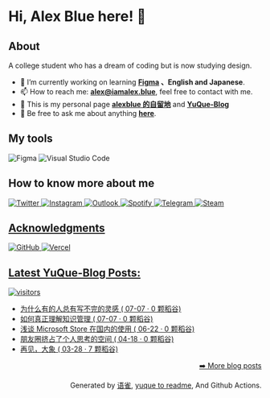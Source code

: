 # Hi, Alex Blue here! 👋 

## About
A college student who has a dream of coding but is now studying design.
- 🔭 I’m currently working on learning **[Figma](https://www.figma.com/) 、English and Japanese**.
- 📫 How to reach me: **[alex@iamalex.blue](mailto:alex@iamalex.blue)**, feel free to contact with me.
- 📢 This is my personal page **[alexblue 的自留地](https://iamalex.blue/)** and **[YuQue-Blog](https://www.yuque.com/alexblue_blog)**
- 💬 Be free to ask me about anything **[here](https://github.com/congjinyebaiya/congjinyebaiya/issues)**.

## My tools
<img alt="Figma" src="https://img.shields.io/badge/figma-%23F24E1E.svg?style=for-the-badge&logo=figma&logoColor=white"/> <img alt="Visual Studio Code" src="https://img.shields.io/badge/VisualStudioCode-0078d7.svg?style=for-the-badge&logo=visual-studio-code&logoColor=white"/>

## How to know more about me
<a href='https://twitter.com/fluoxetine12dot'><img alt="Twitter" src="https://img.shields.io/badge/<Twitter>-%231DA1F2.svg?style=for-the-badge&logo=Twitter&logoColor=white"/>
<a href='https://www.instagram.com/iamalexblue/'><img alt="Instagram" src="https://img.shields.io/badge/<instagram>%20-%23E4405F.svg?&style=for-the-badge&logo=Instagram&logoColor=white"/>
<a href='mailto:alexkyleeee@outlook.com/'><img alt="Outlook" src="https://img.shields.io/badge/Microsoft_Outlook-0078D4?style=for-the-badge&logo=microsoft-outlook&logoColor=white" />
<a href='https://open.spotify.com/user/m4hkj61zfcat0azhv4zq0uraa'><img alt="Spotify" src="https://img.shields.io/badge/Spotify-1ED760?style=for-the-badge&logo=spotify&logoColor=white" />
<a href='https://telegram.me/Lauwish12/'><img alt="Telegram" src="https://img.shields.io/badge/Telegram-2CA5E0?style=for-the-badge&logo=telegram&logoColor=white" />
<a href='https://steamcommunity.com/id/fluoxetine12'><img alt="Steam" src="https://img.shields.io/badge/steam%20-%23000000.svg?&style=for-the-badge&logo=steam&logoColor=white"/>

## Acknowledgments
<img alt="GitHub" src="https://img.shields.io/badge/github-%23121011.svg?style=for-the-badge&logo=github&logoColor=white"/>
<img alt="Vercel" src="https://img.shields.io/badge/vercel-%23000000.svg?style=for-the-badge&logo=vercel&logoColor=white"/>
  
## Latest YuQue-Blog Posts: 
![visitors](https://visitor-badge.glitch.me/badge?page_id=alexblue-github-page)

  - [为什么有的人总有写不完的灵感 ( 07-07 · 0 颗稻谷)](https://yuque.com/congjinyebai/alexkyle/vwv8qf)
  - [如何真正理解知识管理 ( 07-07 · 0 颗稻谷)](https://yuque.com/congjinyebai/alexkyle/zv15gi)
  - [浅谈 Microsoft Store 在国内的使用 ( 06-22 · 0 颗稻谷)](https://yuque.com/congjinyebai/alexkyle/ku96a2)
  - [朋友圈挤占了个人思考的空间 ( 04-18 · 0 颗稻谷)](https://yuque.com/congjinyebai/alexkyle/nqfd4c)
  - [再见，大象 ( 03-28 · 7 颗稻谷)](https://yuque.com/congjinyebai/alexkyle/20210328)


<p align="right"><a href="https://www.yuque.com/congjinyebai/alexkyle">➡️ More blog posts</a></p>
<p align="right">
  Generated by
  <a href="https://www.yuque.com">语雀</a>,
  <a href="https://github.com/marketplace/actions/yuque-to-readme">yuque to readme</a>,
  And Github Actions.
</p>
